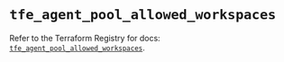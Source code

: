 # `tfe_agent_pool_allowed_workspaces`

Refer to the Terraform Registry for docs: [`tfe_agent_pool_allowed_workspaces`](https://registry.terraform.io/providers/hashicorp/tfe/0.57.1/docs/resources/agent_pool_allowed_workspaces).
